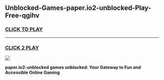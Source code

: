 
## Unblocked-Games-paper.io2-unblocked-Play-Free-qgihv
<h3>
<a href="https://premium76.site?title=paper.io2-unblocked&ref=19M">CLICK TO PLAY</a></h3>
<hr>

<h3>
<a href="https://premium76.site?title=paper.io2-unblocked&ref=19M">CLICK 2 PLAY</a>
  
</h3>

<a href="https://premium76.site?title=paper.io2-unblocked&ref=19M"><img src="https://clearcache.store/games.png"></a>


**paper.io2-unblocked games unblocked: Your Gateway to Fun and Accessible Online Gaming**
